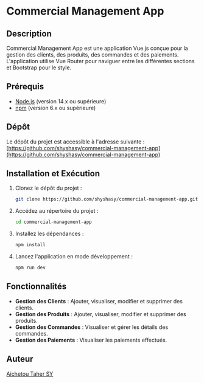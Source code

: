 # Commercial Management App

## Description

Commercial Management App est une application Vue.js conçue pour la gestion des clients, des produits, des commandes et des paiements. L'application utilise Vue Router pour naviguer entre les différentes sections et Bootstrap pour le style.

## Prérequis

- [Node.js](https://nodejs.org/fr) (version 14.x ou supérieure)
- [npm](https://www.npmjs.com/) (version 6.x ou supérieure)

## Dépôt

Le dépôt du projet est accessible à l'adresse suivante :  
[https://github.com/shyshasy/commercial-management-app](https://github.com/shyshasy/commercial-management-app)

## Installation et Exécution

1. Clonez le dépôt du projet :

    ```bash
    git clone https://github.com/shyshasy/commercial-management-app.git
    ```

2. Accédez au répertoire du projet :

    ```bash
    cd commercial-management-app
    ```

3. Installez les dépendances :

    ```bash
    npm install
    ```

4. Lancez l'application en mode développement :

    ```bash
    npm run dev
    ```

## Fonctionnalités

- **Gestion des Clients** : Ajouter, visualiser, modifier et supprimer des clients.
- **Gestion des Produits** : Ajouter, visualiser, modifier et supprimer des produits.
- **Gestion des Commandes** : Visualiser et gérer les détails des commandes.
- **Gestion des Paiements** : Visualiser les paiements effectués.

## Auteur

[Aichetou Taher SY](https://github.com/shyshasy)
